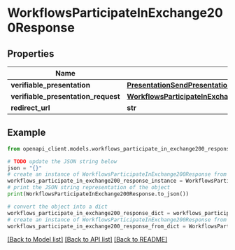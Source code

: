 # WorkflowsParticipateInExchange200Response


## Properties

Name | Type | Description | Notes
------------ | ------------- | ------------- | -------------
**verifiable_presentation** | [**PresentationSendPresentationRequestPresentationAnyOf**](PresentationSendPresentationRequestPresentationAnyOf.md) |  | [optional] 
**verifiable_presentation_request** | [**WorkflowsParticipateInExchange200ResponseVerifiablePresentationRequest**](WorkflowsParticipateInExchange200ResponseVerifiablePresentationRequest.md) |  | [optional] 
**redirect_url** | **str** |  | [optional] 

## Example

```python
from openapi_client.models.workflows_participate_in_exchange200_response import WorkflowsParticipateInExchange200Response

# TODO update the JSON string below
json = "{}"
# create an instance of WorkflowsParticipateInExchange200Response from a JSON string
workflows_participate_in_exchange200_response_instance = WorkflowsParticipateInExchange200Response.from_json(json)
# print the JSON string representation of the object
print(WorkflowsParticipateInExchange200Response.to_json())

# convert the object into a dict
workflows_participate_in_exchange200_response_dict = workflows_participate_in_exchange200_response_instance.to_dict()
# create an instance of WorkflowsParticipateInExchange200Response from a dict
workflows_participate_in_exchange200_response_from_dict = WorkflowsParticipateInExchange200Response.from_dict(workflows_participate_in_exchange200_response_dict)
```
[[Back to Model list]](../README.md#documentation-for-models) [[Back to API list]](../README.md#documentation-for-api-endpoints) [[Back to README]](../README.md)


